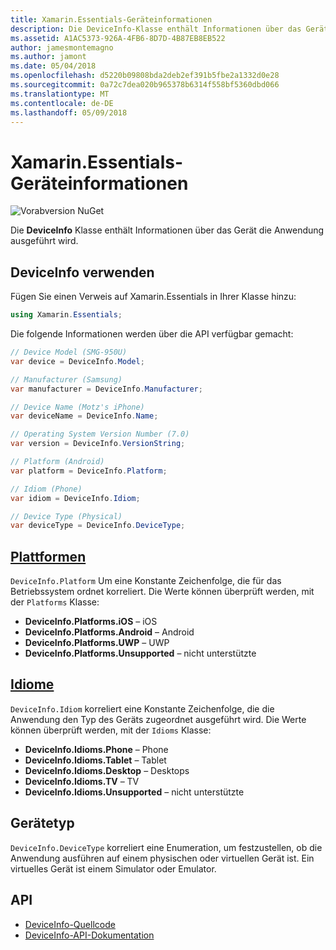 ```yaml
---
title: Xamarin.Essentials-Geräteinformationen
description: Die DeviceInfo-Klasse enthält Informationen über das Gerät die Anwendung ausgeführt wird.
ms.assetid: A1AC5373-926A-4FB6-8D7D-4B87EB8EB522
author: jamesmontemagno
ms.author: jamont
ms.date: 05/04/2018
ms.openlocfilehash: d5220b09808bda2deb2ef391b5fbe2a1332d0e28
ms.sourcegitcommit: 0a72c7dea020b965378b6314f558bf5360dbd066
ms.translationtype: MT
ms.contentlocale: de-DE
ms.lasthandoff: 05/09/2018
---
```

# <a name="xamarinessentials-device-information"></a>Xamarin.Essentials-Geräteinformationen

![Vorabversion NuGet](~/media/shared/pre-release.png)

Die **DeviceInfo** Klasse enthält Informationen über das Gerät die Anwendung ausgeführt wird.

## <a name="using-deviceinfo"></a>DeviceInfo verwenden

Fügen Sie einen Verweis auf Xamarin.Essentials in Ihrer Klasse hinzu:

```csharp
using Xamarin.Essentials;
```

Die folgende Informationen werden über die API verfügbar gemacht:

```csharp
// Device Model (SMG-950U)
var device = DeviceInfo.Model;

// Manufacturer (Samsung)
var manufacturer = DeviceInfo.Manufacturer;

// Device Name (Motz's iPhone)
var deviceName = DeviceInfo.Name;

// Operating System Version Number (7.0)
var version = DeviceInfo.VersionString;

// Platform (Android)
var platform = DeviceInfo.Platform;

// Idiom (Phone)
var idiom = DeviceInfo.Idiom;

// Device Type (Physical)
var deviceType = DeviceInfo.DeviceType;
```

## <a name="platformsxrefxamarinessentialsdeviceinfoplatforms"></a>[Plattformen](xref:Xamarin.Essentials.DeviceInfo.Platforms)

`DeviceInfo.Platform` Um eine Konstante Zeichenfolge, die für das Betriebssystem ordnet korreliert. Die Werte können überprüft werden, mit der `Platforms` Klasse:

- **DeviceInfo.Platforms.iOS** – iOS
- **DeviceInfo.Platforms.Android** – Android
- **DeviceInfo.Platforms.UWP** – UWP
- **DeviceInfo.Platforms.Unsupported** – nicht unterstützte

## <a name="idiomsxrefxamarinessentialsdeviceinfoidioms"></a>[Idiome](xref:Xamarin.Essentials.DeviceInfo.Idioms)

`DeviceInfo.Idiom` korreliert eine Konstante Zeichenfolge, die die Anwendung den Typ des Geräts zugeordnet ausgeführt wird. Die Werte können überprüft werden, mit der `Idioms` Klasse:

- **DeviceInfo.Idioms.Phone** – Phone
- **DeviceInfo.Idioms.Tablet** – Tablet
- **DeviceInfo.Idioms.Desktop** – Desktops
- **DeviceInfo.Idioms.TV** – TV
- **DeviceInfo.Idioms.Unsupported** – nicht unterstützte

## <a name="device-type"></a>Gerätetyp

`DeviceInfo.DeviceType` korreliert eine Enumeration, um festzustellen, ob die Anwendung ausführen auf einem physischen oder virtuellen Gerät ist. Ein virtuelles Gerät ist einem Simulator oder Emulator.

## <a name="api"></a>API

- [DeviceInfo-Quellcode](https://github.com/xamarin/Essentials/tree/master/Essentials/DeviceInfo)
- [DeviceInfo-API-Dokumentation](xref:Xamarin.Essentials.DeviceInfo)
